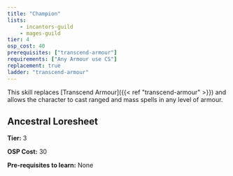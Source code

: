 ```yaml
---
title: "Champion"
lists:
    - incantors-guild
    - mages-guild
tier: 4
osp_cost: 40
prerequisites: ["transcend-armour"]
requirements: ["Any Armour use CS"]
replacement: true
ladder: "transcend-armour"
---
```

This skill replaces [Transcend Armour]({{< ref "transcend-armour" >}}) and allows the character to cast ranged and mass spells in any level of armour.


## Ancestral Loresheet

**Tier:** 3

**OSP Cost:** 30

**Pre-requisites to learn:** None